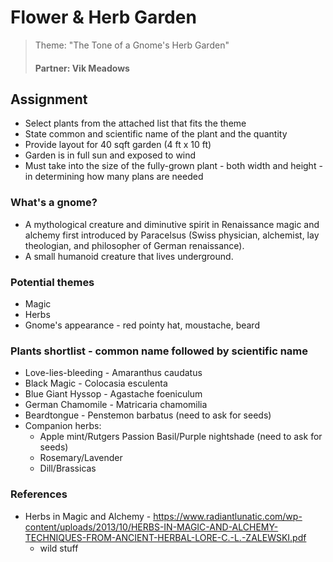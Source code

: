 # Flower & Herb Garden
> Theme: "The Tone of a Gnome's Herb Garden"
> #### Partner: Vik Meadows

## Assignment
* Select plants from the attached list that fits the theme
* State common and scientific name of the plant and the quantity
* Provide layout for 40 sqft garden (4 ft x 10 ft)
* Garden is in full sun and exposed to wind
* Must take into the size of the fully-grown plant - both width and height - in determining how many plans are needed

### What's a gnome?
* A mythological creature and diminutive spirit in Renaissance magic and alchemy first introduced by Paracelsus (Swiss physician, alchemist, lay theologian, and philosopher of German renaissance).
* A small humanoid creature that lives underground.

### Potential themes
* Magic
* Herbs
* Gnome's appearance - red pointy hat, moustache, beard

### Plants shortlist - common name followed by scientific name
* Love-lies-bleeding - Amaranthus caudatus
* Black Magic - Colocasia esculenta
* Blue Giant Hyssop - Agastache foeniculum
* German Chamomile - Matricaria chamomilia
* Beardtongue - Penstemon barbatus (need to ask for seeds)
* Companion herbs:
   * Apple mint/Rutgers Passion Basil/Purple nightshade (need to ask for seeds)
   * Rosemary/Lavender
   * Dill/Brassicas

### References
* Herbs in Magic and Alchemy - https://www.radiantlunatic.com/wp-content/uploads/2013/10/HERBS-IN-MAGIC-AND-ALCHEMY-TECHNIQUES-FROM-ANCIENT-HERBAL-LORE-C.-L.-ZALEWSKI.pdf
  * wild stuff
